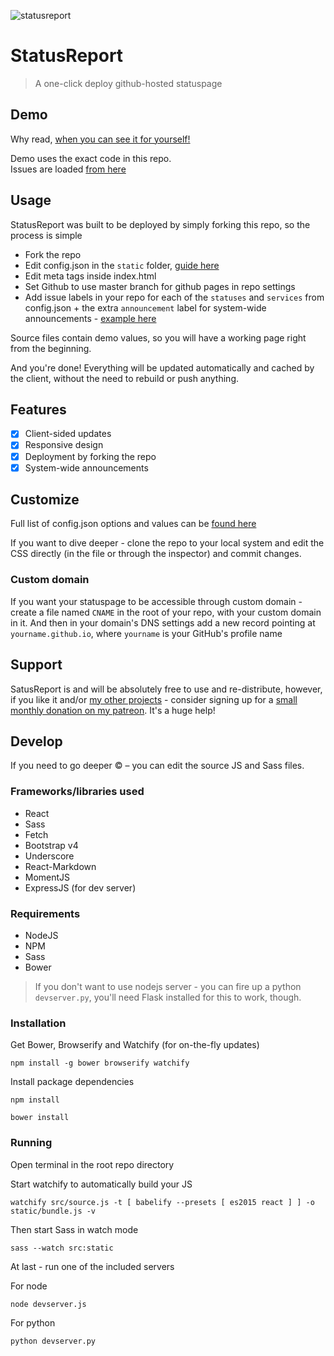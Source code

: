 ![statusreport](http://i.imgur.com/PiLxgO5.png)

# StatusReport
>A one-click deploy github-hosted statuspage

## Demo
Why read, [when you can see it for yourself!](https://orels1.github.io/statusreport/)

Demo uses the exact code in this repo.  
Issues are loaded [from here](https://github.com/orels1/status.cogs.red/issues?utf8=%E2%9C%93&q=is%3Aissue%20)

## Usage
StatusReport was built to be deployed by simply forking this repo, so the process is simple

- Fork the repo
- Edit config.json in the `static` folder, [guide here](config.md)
- Edit meta tags inside index.html
- Set Github to use master branch for github pages in repo settings
- Add issue labels in your repo for each of the `statuses` and `services` from config.json + the extra `announcement` label for system-wide announcements - [example here](https://github.com/orels1/status.cogs.red/issues?utf8=%E2%9C%93&q=is%3Aissue%20)

Source files contain demo values, so you will have a working page right from the beginning.

And you're done! Everything will be updated automatically and cached by the client, without the need to rebuild or push anything.

## Features
 - [x] Client-sided updates
 - [x] Responsive design
 - [x] Deployment by forking the repo
 - [x] System-wide announcements

## Customize

Full list of config.json options and values can be [found here](config.md)

If you want to dive deeper - clone the repo to your local system and edit the CSS directly (in the file or through the inspector) and commit changes.

### Custom domain
If you want your statuspage to be accessible through custom domain - create a file named `CNAME` in the root of your repo, with your custom domain in it. And then in your domain's DNS settings add a new record pointing at `yourname.github.io`, where `yourname` is your GitHub's profile name

## Support
SatusReport is and will be absolutely free to use and re-distribute, however, if you like it and/or [my other projects](https://github.com/orels1) - consider signing up for a [small monthly donation on my patreon](https://patreon.com/orels1). It's a huge help!

## Develop

If you need to go deeper &copy; – you can edit the source JS and Sass files.

### Frameworks/libraries used
- React
- Sass
- Fetch
- Bootstrap v4
- Underscore
- React-Markdown
- MomentJS
- ExpressJS (for dev server)

### Requirements
- NodeJS
- NPM
- Sass
- Bower

>If you don't want to use nodejs server - you can fire up a python `devserver.py`, you'll need Flask installed for this to work, though.

### Installation

Get Bower, Browserify and Watchify (for on-the-fly updates)
```
npm install -g bower browserify watchify
```

Install package dependencies
```
npm install

bower install
```

### Running
Open terminal in the root repo directory

Start watchify to automatically build your JS
```
watchify src/source.js -t [ babelify --presets [ es2015 react ] ] -o static/bundle.js -v
```

Then start Sass in watch mode
```
sass --watch src:static
```

At last - run one of the included servers

For node
```
node devserver.js
```

For python
```
python devserver.py
```

